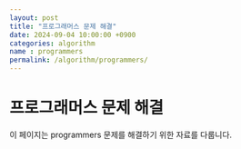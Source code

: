 ```yaml
---
layout: post
title: "프로그래머스 문제 해결"
date: 2024-09-04 10:00:00 +0900
categories: algorithm
name : programmers
permalink: /algorithm/programmers/
---
```


# 프로그래머스 문제 해결

이 페이지는 programmers 문제를 해결하기 위한 자료를 다룹니다.
